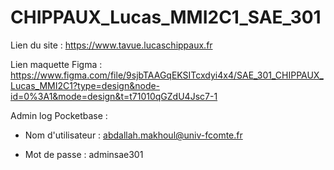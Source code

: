 # CHIPPAUX_Lucas_MMI2C1_SAE_301

Lien du site : https://www.tavue.lucaschippaux.fr

Lien maquette Figma : https://www.figma.com/file/9sjbTAAGqEKSITcxdyi4x4/SAE_301_CHIPPAUX_Lucas_MMI2C1?type=design&node-id=0%3A1&mode=design&t=t71010qGZdU4Jsc7-1

Admin log Pocketbase :

- Nom d'utilisateur : abdallah.makhoul@univ-fcomte.fr

- Mot de passe : adminsae301
